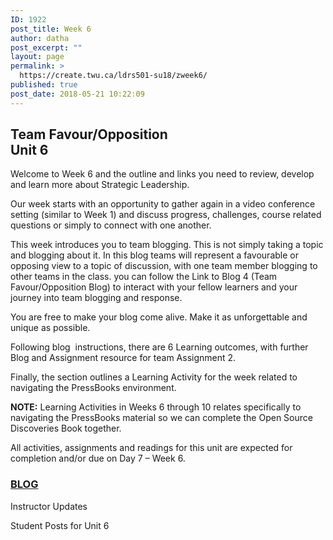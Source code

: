 ```yaml
---
ID: 1922
post_title: Week 6
author: datha
post_excerpt: ""
layout: page
permalink: >
  https://create.twu.ca/ldrs501-su18/zweek6/
published: true
post_date: 2018-05-21 10:22:09
---
```

<!--themify_builder_static--><h2>Team Favour/Opposition<br />Unit 6</h2>
 <p>Welcome to Week 6 and the outline and links you need to review, develop and learn more about Strategic Leadership.</p><p>Our week starts with an opportunity to gather again in a video conference setting (similar to Week 1) and discuss progress, challenges, course related questions or simply to connect with one another.</p><p>This week introduces you to team blogging. This is not simply taking a topic and blogging about it. In this blog teams will represent a favourable or opposing view to a topic of discussion, with one team member blogging to other teams in the class. you can follow the Link to Blog 4 (Team Favour/Opposition Blog) to interact with your fellow learners and your journey into team blogging and response.</p><p>You are free to make your blog come alive. Make it as unforgettable and unique as possible.</p><p>Following blog  instructions, there are 6 Learning outcomes, with further Blog and Assignment resource for team Assignment 2.</p><p>Finally, the section outlines a Learning Activity for the week related to navigating the PressBooks environment.</p><p><strong>NOTE:</strong> Learning Activities in Weeks 6 through 10 relates specifically to navigating the PressBooks material so we can complete the Open Source Discoveries Book together.</p><p>All activities, assignments and readings for this unit are expected for completion and/or due on Day 7 &#8211; Week 6.</p>
 
 <a href="https://create.twu.ca/ldrs501-su18/unit-6/"> 
 
 </a> 
 <h3><a href="https://create.twu.ca/ldrs501-su18/unit-6/">BLOG</a></h3> 
 
 
 Instructor Updates 
 
 Student Posts for Unit 6<!--/themify_builder_static-->